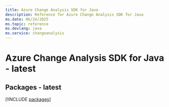 ```yaml
---
title: Azure Change Analysis SDK for Java
description: Reference for Azure Change Analysis SDK for Java
ms.date: 06/24/2025
ms.topic: reference
ms.devlang: java
ms.service: changeanalysis
---
```

# Azure Change Analysis SDK for Java - latest
## Packages - latest
[!INCLUDE [packages](change-analysis-index.md)]